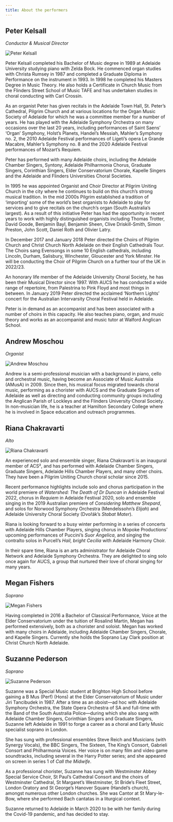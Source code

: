 ```yaml
---
title: About the performers
---
```

## Peter Kelsall
*Conductor & Musical Director*

![Peter Kelsall](peter.jpg)

Peter Kelsall completed his Bachelor of Music degree in 1989 at Adelaide University studying piano with Zelda Bock. He commenced organ studies with Christa Rumsey in 1987 and completed a Graduate Diploma in Performance on the instrument in 1993. In 1998 he completed his Masters Degree in Music Theory. He also holds a Certificate in Church Music from the Flinders Street School of Music TAFE and has undertaken studies in choral conducting with Carl Crossin.

As an organist Peter has given recitals in the Adelaide Town Hall, St. Peter’s Cathedral, Pilgrim Church and at various locations for the Organ Music Society of Adelaide for which he was a committee member for a number of years. He has played with the Adelaide Symphony Orchestra on many occasions over the last 20 years, including performances of Saint Saens’ ‘Organ’ Symphony, Holst’s Planets, Handel’s Messiah, Mahler’s Symphony no. 2, the 2010 Adelaide Festival performances of Ligeti’s opera Le Grande Macabre, Mahler’s Symphony no. 8 and the 2020  Adelaide Festival performances of Mozart’s Requiem. 

Peter has performed with many Adelaide choirs, including the Adelaide Chamber Singers, Syntony, Adelaide Philharmonia Chorus, Graduate Singers, Corinthian Singers, Elder Conservatorium Chorale, Kapelle Singers and the Adelaide and Flinders Universities Choral Societies.

In 1995 he was appointed Organist and Choir Director at Pilgrim Uniting Church in the city where he continues to build on this church’s strong musical tradition. In the mid 2000s Pilgrim established a tradition of ‘importing’ some of the world’s best organists to Adelaide to play for services and to give recitals on the church’s organ (South Australia’s largest). As a result of this initiative Peter has had the opportunity in recent years to work with highly distinguished organists including Thomas Trotter, David Goode, Benjamin Bayl, Benjamin Sheen, Clive Driskill-Smith, Simon Preston, John Scott, Daniel Roth and Olivier Latry.

In December 2017 and January 2018 Peter directed the Choirs of Pilgrim Church and Christ Church North Adelaide on their English Cathedrals Tour. The Choirs sang Evensongs in some 10 English cathedrals, including Lincoln, Durham, Salisbury, Winchester, Gloucester and York Minster. He will be conducting the Choir of Pilgrim Church on a further tour of the UK in 2022/23.

An honorary life member of the Adelaide University Choral Society, he has been their Musical Director since 1997. With AUCS he has conducted a wide range of repertoire, from Palestrina to Pink Floyd and most things in between. In January 2019 Peter directed the acclaimed ‘Northern Lights’ concert for the Australian Intervarsity Choral Festival held in Adelaide.

Peter is in demand as an accompanist and has been associated with a number of choirs in this capacity. He also teaches piano, organ, and music theory and works as an accompanist and music tutor at Walford Anglican School.


## Andrew Moschou
*Organist*

![Andrew Moschou](andrew.jpg)

Andrew is a semi-professional musician with a background in piano, cello and orchestral music, having become an Associate of Music Australia (AMusA) in 2009. Since then, his musical focus migrated towards choral music, performing as a chorister with AUCS and the Graduate Singers of Adelaide as well as directing and conducting community groups including the Anglican Parish of Lockleys and the Flinders University Choral Society. In non-musician life, he is a teacher at Hamilton Secondary College where he is involved in Space education and outreach programmes.

## Riana Chakravarti
*Alto*

![Riana Chakravarti](riana.jpeg)

An experienced solo and ensemble singer, Riana Chakravarti is an inaugural member of ACS², and has performed with Adelaide Chamber Singers, Graduate Singers, Adelaide Hills Chamber Players, and many other choirs. They have been a Pilgrim Uniting Church choral scholar since 2015.

Recent performance highlights include solo and chorus participation in the world premiere of *Watershed: The Death of Dr Duncan* in Adelaide Festival 2022, chorus in *Requiem* in Adelaide Festival 2020, solo and ensemble singing in the 2019 Australian premiere of *Considering Matthew Shepard*, and solos for Norwood Symphony Orchestra (Mendelssohn’s *Elijah*) and Adelaide University Choral Society (Dvořák’s *Stabat Mater*).

Riana is looking forward to a busy winter performing in a series of concerts with Adelaide Hills Chamber Players, singing chorus in Mopoke Productions’ upcoming performances of Puccini’s *Suor Angelica*, and singing the contralto solos in Purcell’s *Hail, bright Cecilia* with Adelaide Harmony Choir.

In their spare time, Riana is an arts administrator for Adelaide Choral Network and Adelaide Symphony Orchestra. They are delighted to sing solo once again for AUCS, a group that nurtured their love of choral singing for many years.

## Megan Fishers
*Soprano*

![Megan Fishers](megan.jpg)

Having completed in 2016 a Bachelor of Classical Performance, Voice at the Elder Conservatorium under the tuition of Rosalind Martin, Megan has performed extensively, both as a chorister and soloist. Megan has worked with many choirs in Adelaide, including Adelaide Chamber Singers, Chorale, and Kapelle Singers. Currently she holds the Soprano Lay Clark position at Christ Church North Adelaide.


## Suzanne Pederson
*Soprano*

![Suzanne Pederson](suzanne.jpg)

Suzanne was a Special Music student at Brighton High School before gaining a B Mus (Perf) (Hons) at the Elder Conservatorium of Music under Jiri Tancibudek in 1987.  After a time as an oboist—ad hoc with Adelaide Symphony Orchestra, the State Opera Orchestra of SA and full-time with the Band of the South Australia Police—during which she also sang with Adelaide Chamber Singers, Corinthian Singers and Graduate Singers, Suzanne left Adelaide in 1991 to forge a career as a choral and Early Music specialist soprano in London. 
 
She has sung with professional ensembles Steve Reich and Musicians (with Synergy Vocals), the BBC Singers, The Sixteen, The King’s Consort, Gabrieli Consort and Philharmonia Voices. Her voice is on many film and video game soundtracks, including several in the Harry Potter series; and she appeared on screen in series 1 of *Call the Midwife*.
 
As a professional chorister, Suzanne has sung with Westminster Abbey Special Service Choir, St Paul’s Cathedral Consort and the choirs of Westminster Cathedral, St Margaret’s Westminster, St Bride’s Fleet Street, London Oratory and St George’s Hanover Square (Handel’s church), amongst numerous other London churches.  She was Cantor at St Mary-le-Bow, where she performed Bach cantatas in a liturgical context. 
 
Suzanne returned to Adelaide in March 2020 to be with her family during the Covid-19 pandemic, and has decided to stay.
